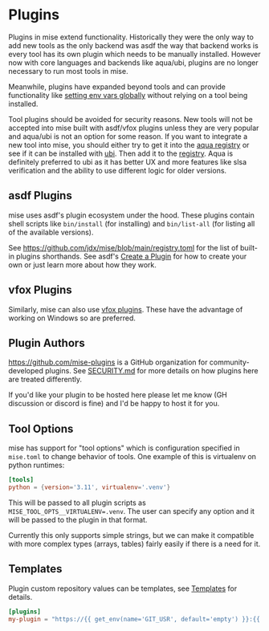 # Plugins

Plugins in mise extend functionality. Historically they were the only way to add new tools as the only backend was asdf the way
that backend works is every tool has its own plugin which needs to be manually installed. However now with core languages and
backends like aqua/ubi, plugins are no longer necessary to run most tools in mise.

Meanwhile, plugins have expanded beyond tools and can provide functionality like [setting env vars globally](/environments/#plugin-provided-env-directives) without relying on a tool being installed.

Tool plugins should be avoided for security reasons. New tools will not be accepted into mise built with asdf/vfox plugins unless they are very popular and
aqua/ubi is not an option for some reason.
If you want to integrate a new tool into mise, you should either try to get it into the [aqua registry](https://mise.jdx.dev/dev-tools/backends/aqua.html)
or see if it can be installed with [ubi](https://mise.jdx.dev/dev-tools/backends/ubi.html). Then add it to the [registry](https://github.com/jdx/mise/blob/main/registry.toml).
Aqua is definitely preferred to ubi as it has better UX and more features like slsa verification and the ability to use different logic for older versions.

## asdf Plugins

mise uses asdf's plugin ecosystem under the hood. These plugins contain shell scripts like
`bin/install` (for installing) and `bin/list-all` (for listing all of the available versions).

See <https://github.com/jdx/mise/blob/main/registry.toml> for the list of built-in plugins shorthands. See asdf's
[Create a Plugin](https://asdf-vm.com/plugins/create.html) for how to create your own or just learn
more about how they work.

## vfox Plugins

Similarly, mise can also use [vfox plugins](https://mise.jdx.dev/dev-tools/backends/vfox.html). These have the advantage of working on Windows so are preferred.

## Plugin Authors

<https://github.com/mise-plugins> is a GitHub organization for community-developed plugins.
See [SECURITY.md](https://github.com/jdx/mise/blob/main/SECURITY.md) for more details on how plugins here are treated differently.

If you'd like your plugin to be hosted here please let me know (GH discussion or discord is fine)
and I'd be happy to host it for you.

## Tool Options

mise has support for "tool options" which is configuration specified in `mise.toml` to change behavior
of tools. One example of this is virtualenv on python runtimes:

```toml
[tools]
python = {version='3.11', virtualenv='.venv'}
```

This will be passed to all plugin scripts as `MISE_TOOL_OPTS__VIRTUALENV=.venv`. The user can specify
any option and it will be passed to the plugin in that format.

Currently this only supports simple strings, but we can make it compatible with more complex types
(arrays, tables) fairly easily if there is a need for it.

## Templates

Plugin custom repository values can be templates, see [Templates](/templates) for details.

```toml
[plugins]
my-plugin = "https://{{ get_env(name='GIT_USR', default='empty') }}:{{ get_env(name='GIT_PWD', default='empty') }}@github.com/foo/my-plugin.git"
```
